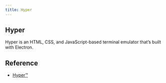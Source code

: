 ```yaml
---
title: Hyper
---
```


## Hyper
Hyper is an HTML, CSS, and JavaScript-based terminal emulator that’s built with Electron. 

## Reference
* [Hyper™](https://hyper.is/)
